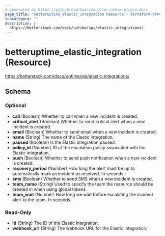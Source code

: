 ```yaml
---
# generated by https://github.com/hashicorp/terraform-plugin-docs
page_title: "betteruptime_elastic_integration Resource - terraform-provider-better-uptime"
subcategory: ""
description: |-
  https://betterstack.com/docs/uptime/api/elastic-integrations/
---
```


# betteruptime_elastic_integration (Resource)

https://betterstack.com/docs/uptime/api/elastic-integrations/



<!-- schema generated by tfplugindocs -->
## Schema

### Optional

- **call** (Boolean) Whether to call when a new incident is created.
- **critical_alert** (Boolean) Whether to send critical alert when a new incident is created.
- **email** (Boolean) Whether to send email when a new incident is created.
- **name** (String) The name of the Elastic Integration.
- **paused** (Boolean) Is the Elastic integration paused.
- **policy_id** (Number) ID of the escalation policy associated with the Elastic integration.
- **push** (Boolean) Whether to send push notification when a new incident is created.
- **recovery_period** (Number) How long the alert must be up to automatically mark an incident as resolved. In seconds.
- **sms** (Boolean) Whether to send SMS when a new incident is created.
- **team_name** (String) Used to specify the team the resource should be created in when using global tokens.
- **team_wait** (Number) How long we wait before escalating the incident alert to the team. In seconds.

### Read-Only

- **id** (String) The ID of the Elastic Integration.
- **webhook_url** (String) The webhook URL for the Elastic integration.


